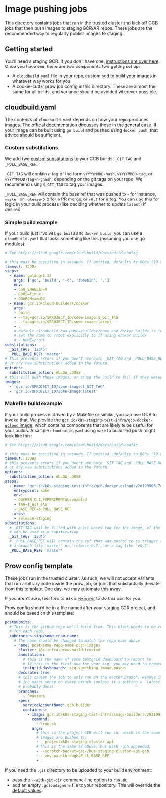 # Image pushing jobs

This directory contains jobs that run in the trusted cluster and kick off GCB
jobs that then push images to staging GCR/AR repos. These jobs are the recommended
way to regularly publish images to staging.

## Getting started

You'll need a staging GCR. If you don't have one,
[instructions are over here][registry instructions]. Once you have one, there are two
components two getting set up:

* A `cloudbuild.yaml` file in your repo, customised to build your images in
  whatever way works for you
* A cookie-cutter prow job config in this directory. These are almost the same
  for all builds, and variance should be avoided wherever possible.

## cloudbuild.yaml

The contents of `cloudbuild.yaml` depends on how your repo produces images.
The [official documentation][gcb documentation] discusses these in the general
case. If your image can be built using `go build` and pushed using
`docker push`, that advice should be sufficient.

### Custom substitutions

We add two [custom substitutions][substitution docs] to your GCB builds:
`_GIT_TAG` and `_PULL_BASE_REF`.

`_GIT_TAG` will contain a tag of the form `vYYYYMMDD-hash`, `vYYYYMMDD-tag`, or
`vYYYYMMDD-tag-n-ghash`, depending on the git tags on your repo. We recommend
using `$_GIT_TAG` to tag your images.

`_PULL_BASE_REF` will contain the base ref that was pushed to - for instance,
`master` or `release-0.2` for a PR merge, or `v0.2` for a tag. You can use this
for logic in your build process (like deciding whether to update `latest`) if
desired.

### Simple build example

If your build just involves `go build` and `docker build`, you can use a
`cloudbuild.yaml` that looks something like this (assuming you use go modules):

```yaml
# See https://cloud.google.com/cloud-build/docs/build-config

# this must be specified in seconds. If omitted, defaults to 600s (10 mins)
timeout: 1200s
steps:
  - name: golang:1.13
    args: ['go', 'build', '-o', 'somebin', '.']
    env:
    - CGO_ENABLED=0
    - GOOS=linux
    - GOARCH=amd64
  - name: gcr.io/cloud-builders/docker
    args:
    - build
    - --tag=gcr.io/$PROJECT_ID/some-image:$_GIT_TAG
    - --tag=gcr.io/$PROJECT_ID/some-image:latest
    - .
    # default cloudbuild has HOME=/builder/home and docker buildx is in /root/.docker/cli-plugins/docker-buildx
    # set the home to /root explicitly to if using docker buildx
    # - HOME=/root
substitutions:
  _GIT_TAG: '12345'
  _PULL_BASE_REF: 'master'
# this prevents errors if you don't use both _GIT_TAG and _PULL_BASE_REF,
# or any new substitutions added in the future.
options:
  substitution_option: ALLOW_LOOSE
# this will push these images, or cause the build to fail if they weren't built.
images:
  - 'gcr.io/$PROJECT_ID/some-image:$_GIT_TAG'
  - 'gcr.io/$PROJECT_ID/some-image:latest'
```

### Makefile build example

If your build process is driven by a Makefile or similar, you can use GCB to
invoke that. We provide the [`gcr.io/k8s-staging-test-infra/gcb-docker-gcloud` image][gcb-docker-gcloud],
which contains components that are likely to be useful for your builds. A sample
`cloudbuild.yaml` using `make` to build and push might look like this:

```yaml
# See https://cloud.google.com/cloud-build/docs/build-config

# this must be specified in seconds. If omitted, defaults to 600s (10 mins)
timeout: 1200s
# this prevents errors if you don't use both _GIT_TAG and _PULL_BASE_REF,
# or any new substitutions added in the future.
options:
  substitution_option: ALLOW_LOOSE
steps:
  - name: 'gcr.io/k8s-staging-test-infra/gcb-docker-gcloud:v20190906-745fed4'
    entrypoint: make
    env:
    - DOCKER_CLI_EXPERIMENTAL=enabled
    - TAG=$_GIT_TAG
    - BASE_REF=$_PULL_BASE_REF
    args:
    - release-staging
substitutions:
  # _GIT_TAG will be filled with a git-based tag for the image, of the form vYYYYMMDD-hash, and
  # can be used as a substitution
  _GIT_TAG: '12345'
  # _PULL_BASE_REF will contain the ref that was pushed to to trigger this build -
  # a branch like 'master' or 'release-0.2', or a tag like 'v0.2'.
  _PULL_BASE_REF: 'master'
```

## Prow config template

These jobs run in the trusted cluster. As such, we will not accept variants that
run arbitrary code inside the prow job, or jobs that substantially deviate from
this template. One day, we may automate this away.

If you aren't sure, feel free to ask a [reviewer](./OWNERS) to do this part
for you. 

Prow config should be in a file named after your staging GCR project, and should
be based on this template:

```yaml
postsubmits:
  # This is the github repo we'll build from. This block needs to be repeated
  # for each repo.
  kubernetes-sigs/some-repo-name:
    # The name should be changed to match the repo name above
    - name: post-some-repo-name-push-images
      cluster: k8s-infra-prow-build-trusted
      annotations:
        # This is the name of some testgrid dashboard to report to.
        # If this is the first one for your sig, you may need to create one
        testgrid-dashboards: sig-something-image-pushes
      decorate: true
      # this causes the job to only run on the master branch. Remove it if your
      # job makes sense on every branch (unless it's setting a `latest` tag it
      # probably does).
      branches:
        - ^master$
      spec:
        serviceAccountName: gcb-builder
        containers:
          - image: gcr.io/k8s-staging-test-infra/image-builder:v20210913-fc7c4e84f6
            command:
              - /run.sh
            args:
              # this is the project GCB will run in, which is the same as the GCR
              # images are pushed to.
              - --project=k8s-staging-cluster-api
              # This is the same as above, but with -gcb appended.
              - --scratch-bucket=gs://k8s-staging-cluster-api-gcb
              - --env-passthrough=PULL_BASE_REF
              - .
```

If you need the `.git` directory to be uploaded to your build environment:
- pass the `--with-git-dir` command-line option to `run.sh`;
- add an empty `.gcloudignore` file to your repository. This will override the
  [default values][gcloudignore].

[registry instructions]: https://github.com/kubernetes/k8s.io/blob/main/registry.k8s.io/README.md
[gcb documentation]: https://cloud.google.com/cloud-build/docs/configuring-builds/create-basic-configuration
[gcb-docker-gcloud]: https://github.com/kubernetes/test-infra/blob/master/images/gcb-docker-gcloud/Dockerfile
[gcloudignore]: https://cloud.google.com/sdk/gcloud/reference/topic/gcloudignore
[substitution docs]: https://cloud.google.com/cloud-build/docs/configuring-builds/substitute-variable-values#using_user-defined_substitutions
